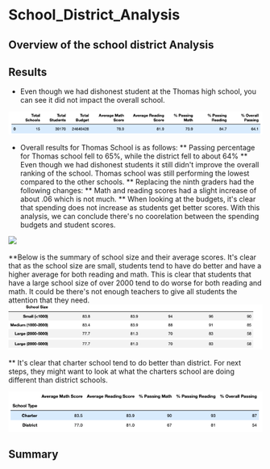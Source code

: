 # School_District_Analysis
## Overview of the school district Analysis
## Results 
- Even though we had dishonest student at the Thomas high school, you can see it did not impact the overall school. 

![](District_Summary.png)

* Overall results for Thomas School is as follows:
** Passing percentage for Thomas school fell to 65%, while the district fell to about 64%
** Even though we had dishonest students it still didn't improve the overall ranking of the school.  Thomas school was still performing the lowest compared to the other schools. 
** Replacing the ninth graders had the following changes:
** Math and reading scores had a slight increase of about .06 which is not much. 
** When looking at the budgets, it's clear that spending does not increase as students get better scores. With this analysis, we can conclude there's no coorelation between the spending budgets and student scores.

![](Spending_ranges_per_student)

**Below is the summary of school size and their average scores.  It's clear that as the school size are small, students tend to have do better and have a higher average for both reading and math.  This is clear that students that have a large school size of over 2000 tend to do worse for both reading and math.  It could be there's not enough teachers to give all students the attention that they need. 
![](Size_Summary.png)

** It's clear that charter school tend to do better than district. For next steps, they might want to look at what the charters school are doing different than district schools. 

![](Group_by_School_Type.png)




## Summary
